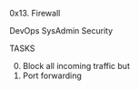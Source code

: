 0x13. Firewall

DevOps
SysAdmin
Security

TASKS

0. Block all incoming traffic but
1. Port forwarding
